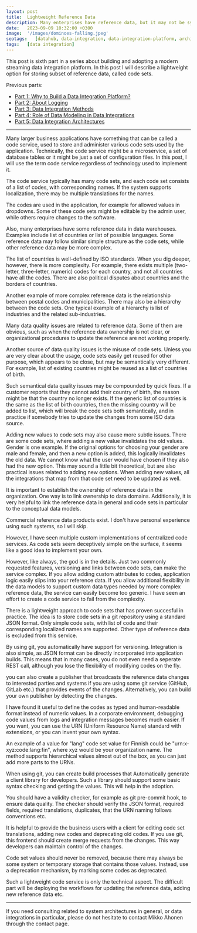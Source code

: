 ```yaml
---
layout: post
title:  Lightweight Reference Data
description: Many enterprises have reference data, but it may not be systematically managed. This may be centrally managed in the data warehouse tables. Additionally, some larger business applications often internally some code sets. This post describes a lightweight option for storing subset of reference data, called code sets.
date:   2023-09-09 10:32:00 +0300
image:  '/images/dominoes-falling.jpeg'
seotags:   [datahub, data-integration, data-integration-platform, architecture, integration, data-modeling, reference-data, code-sets, code-service]
tags:   [data integration]
---
```

This post is sixth part in a series about building and adopting a modern streaming data integration platform. In this post 
I will describe a lightweight option for storing subset of reference data, called code sets.

Previous parts:
* [Part 1: Why to Build a Data Integration Platform?](https://jauzo.com/2023/08/11/why-dip/)
* [Part 2: About Logging](https://jauzo.com/2023/08/25/logging/)
* [Part 3: Data Integration Methods](https://jauzo.com/2023/08/28/data-integration-methods/)
* [Part 4: Role of Data Modeling in Data Integrations](https://jauzo.com/2023/08/29/data-modeling/)
* [Part 5: Data Integration Architectures](https://jauzo.com/2023/09/08/data-integration-architectures/)

***

Many larger business applications have something that can be called a code
service,  used to store and administer various code sets used by the
application. Technically, the code service might be a microservice, a set of
database tables or it might be just a set of configuration files. In this post,
I will use the term code service regardless of technology used to implement it.

The code service typically has many code sets, and each code set consists of a list of codes, 
with corresponding names. If the system supports localization, there may be multiple translations 
for the names. 

The codes are used in the application, for example for allowed values in dropdowns. Some of 
these code sets might be editable by the admin user, while others require changes to the 
software.

Also, many enterprises have some reference data in data warehouses. Examples include
list of countries or list of possible languages. Some reference data may 
follow similar simple structure as the code sets, while other reference data may 
be more complex.

The list of countries is well-defined by ISO standards. When you dig deeper, however,
there is more complexity. For example, there exists multiple (two-letter, three-letter, numeric) 
codes for each country, and not all countries have all the codes. There are also
political disputes about countries and the borders of countries.

Another example of more complex reference data is the relationship between
postal codes and municipalities.  There may also be a hierarchy between the code
sets. One typical example of a hierarchy is list of industries and the related sub-industries.

Many data quality issues are related to reference data. Some of them are obvious, 
such as when the reference data ownership is not clear, or organizational procedures to update 
the reference are not working properly. 

Another source of data quality issues is the misuse of code sets. Unless you are 
very clear about the usage, code sets easily get reused for other purpose, which appears to 
be close, but may be semantically very different. For example, list of existing 
countries might be reused as a list of countries of birth.

Such semantical data quality issues may be compounded by quick fixes. If a 
customer reports that they cannot add their country of birth, the reason might be that
the country no longer exists. If the generic list of countries is the same as the list of 
birth countries, then the missing country will be added to list, which will 
break the code sets both semantically, and in practice if somebody tries to
update the changes from some ISO data source.

Adding new values to code sets may also cause more subtle issues. There are
some code sets, where adding a new value invalidates the old values. Gender is
one example. If the original options for choosing your gender are male and female, and then a new 
option is added, this logically invalidates the old data. We cannot know what the user would have
chosen if they also had the new option. This may sound a little bit theoretical, but are also practical 
issues related to adding new options. When adding new values, all the integrations that map from that code 
set need to be updated as well.

It is important to establish the ownership of reference data in the organization. One way is to
link ownership to data domains. Additionally, it is very helpful to link the reference data in general
and code sets in particular to the conceptual data models.

Commercial reference data products exist. I don't have personal experience using such 
systems, so I will skip.

However, I have seen multiple custom implementations of centralized code services. As code sets
seem deceptively simple on the surface, it seems like a good idea to implement your own.

However, like always, the god is in the details. Just two commonly requested features, 
versioning and links between code sets, can make the service complex. If you allow
adding custom attributes to codes, application logic easily slips into your reference data.
If you allow additional flexibility in the data models to support custom data types needed by more
complex reference data, the service can easily become too generic. I have seen 
an effort to create a code service to fail from the complexity.

There is a lightweight approach to code sets that has proven succesful in
practice. The idea is to store code sets in a git repository using a standard JSON
format. Only simple code sets, with list of code and their corresponding localized names 
are supported. Other type of reference data is excluded from this service.

By using git, you automatically have support for versioning.  Integration
is also simple, as JSON format can be directly incorporated into application builds. 
This means that in many cases, you do not even need a seperate REST call, although you
lose the flexibility of modifying codes on the fly.

you can also create a publisher that broadcasts the reference data changes to interested parties and systems
if you are using some git service (GitHub, GitLab etc.) that provides events of the changes. Alternatively,
you can build your own publisher by detecting the changes.

I have found it useful to define the codes as typed and human-readable format 
instead of numeric values. In a corporate environment, debugging code values
from logs and integration messages becomes much easier. If you want, you can use the URN (Uniform
Resource Name) standard with extensions, or you can invent your own syntax.

An example of a value for "lang" code set value for Finnish could be "urn:x-xyz:code:lang:fin", where xyz 
would be your organization name. The method supports hierarchical values almost out of the box, as 
you can just add more parts to the URNs.

When using git, you can create build processes that Automatically generate a client library for developers.
Such a library should support some basic syntax checking and getting the values. This will help in the adoption.

You should have a validity checker, for example as git pre-commit hook, to ensure data quality. The checker 
should verify the JSON format, required fields, required translations, duplicates, that the URN naming follows
conventions etc.

It is helpful to provide the business users with a client for editing code set translations,
adding new codes and deprecating old codes. If you use git, this frontend should create merge 
requests from the changes. This way developers can maintain control of the changes.

Code set values should never be removed, because there may always be some system or temporary 
storage that contains those values. Instead, use a deprecation mechanism, by marking some codes as 
deprecated.

Such a lightweight code service is only the technical aspect. The difficult part will be deploying the workflows for 
updating the reference data, adding new reference data etc.

***

If you need consulting related to system architectures in general, or data integrations in
particular, please do not hesitate to contact Mikko Ahonen through the contact page.
